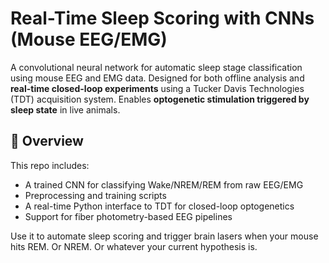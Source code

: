 # Real-Time Sleep Scoring with CNNs (Mouse EEG/EMG)

A convolutional neural network for automatic sleep stage classification using mouse EEG and EMG data. Designed for both offline analysis and **real-time closed-loop experiments** using a Tucker Davis Technologies (TDT) acquisition system. Enables **optogenetic stimulation triggered by sleep state** in live animals.

## 🧠 Overview

This repo includes:

- A trained CNN for classifying Wake/NREM/REM from raw EEG/EMG
- Preprocessing and training scripts
- A real-time Python interface to TDT for closed-loop optogenetics
- Support for fiber photometry-based EEG pipelines

Use it to automate sleep scoring and trigger brain lasers when your mouse hits REM. Or NREM. Or whatever your current hypothesis is.


